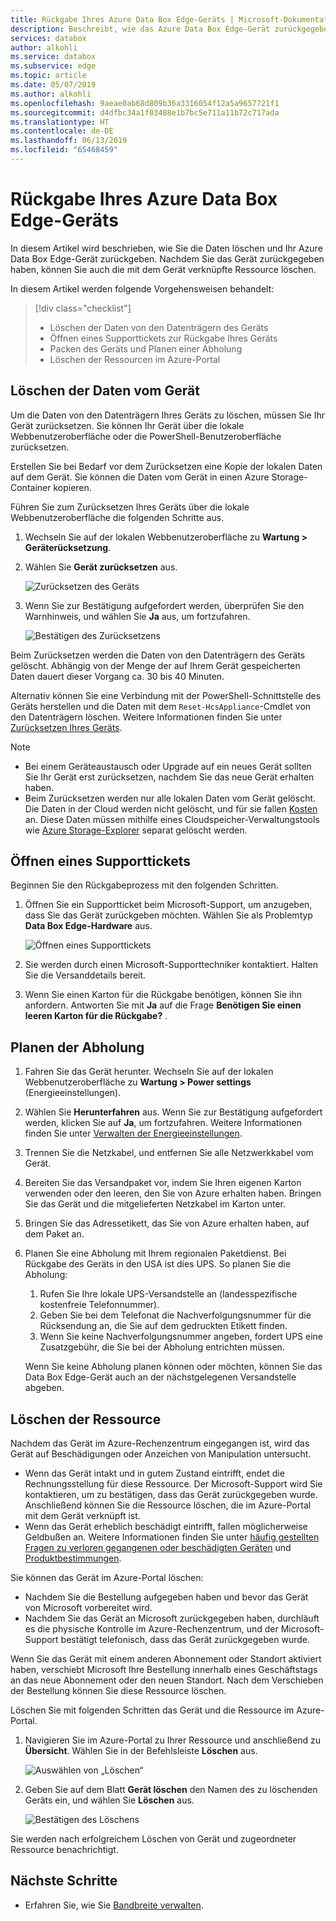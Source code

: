 ```yaml
---
title: Rückgabe Ihres Azure Data Box Edge-Geräts | Microsoft-Dokumentation
description: Beschreibt, wie das Azure Data Box Edge-Gerät zurückgegeben und die Bestellung des Geräts gelöscht wird.
services: databox
author: alkohli
ms.service: databox
ms.subservice: edge
ms.topic: article
ms.date: 05/07/2019
ms.author: alkohli
ms.openlocfilehash: 9aeae0ab68d809b36a3316054f12a5a9657721f1
ms.sourcegitcommit: d4dfbc34a1f03488e1b7bc5e711a11b72c717ada
ms.translationtype: HT
ms.contentlocale: de-DE
ms.lasthandoff: 06/13/2019
ms.locfileid: "65468459"
---
```

# <a name="return-your-azure-data-box-edge-device"></a>Rückgabe Ihres Azure Data Box Edge-Geräts

In diesem Artikel wird beschrieben, wie Sie die Daten löschen und Ihr Azure Data Box Edge-Gerät zurückgeben. Nachdem Sie das Gerät zurückgegeben haben, können Sie auch die mit dem Gerät verknüpfte Ressource löschen.

In diesem Artikel werden folgende Vorgehensweisen behandelt:

> [!div class="checklist"]
> * Löschen der Daten von den Datenträgern des Geräts
> * Öffnen eines Supporttickets zur Rückgabe Ihres Geräts
> * Packen des Geräts und Planen einer Abholung
> * Löschen der Ressourcen im Azure-Portal

## <a name="erase-data-from-the-device"></a>Löschen der Daten vom Gerät

Um die Daten von den Datenträgern Ihres Geräts zu löschen, müssen Sie Ihr Gerät zurücksetzen. Sie können Ihr Gerät über die lokale Webbenutzeroberfläche oder die PowerShell-Benutzeroberfläche zurücksetzen.

Erstellen Sie bei Bedarf vor dem Zurücksetzen eine Kopie der lokalen Daten auf dem Gerät. Sie können die Daten vom Gerät in einen Azure Storage-Container kopieren.

Führen Sie zum Zurücksetzen Ihres Geräts über die lokale Webbenutzeroberfläche die folgenden Schritte aus.

1. Wechseln Sie auf der lokalen Webbenutzeroberfläche zu **Wartung > Geräterücksetzung**.
2. Wählen Sie **Gerät zurücksetzen** aus.

    ![Zurücksetzen des Geräts](media/data-box-edge-return-device/device-reset-1.png)

3. Wenn Sie zur Bestätigung aufgefordert werden, überprüfen Sie den Warnhinweis, und wählen Sie **Ja** aus, um fortzufahren.

    ![Bestätigen des Zurücksetzens](media/data-box-edge-return-device/device-reset-2.png)  

Beim Zurücksetzen werden die Daten von den Datenträgern des Geräts gelöscht. Abhängig von der Menge der auf Ihrem Gerät gespeicherten Daten dauert dieser Vorgang ca. 30 bis 40 Minuten.

Alternativ können Sie eine Verbindung mit der PowerShell-Schnittstelle des Geräts herstellen und die Daten mit dem `Reset-HcsAppliance`-Cmdlet von den Datenträgern löschen. Weitere Informationen finden Sie unter [Zurücksetzen Ihres Geräts](data-box-edge-connect-powershell-interface.md#reset-your-device).

> [!NOTE]
> - Bei einem Geräteaustausch oder Upgrade auf ein neues Gerät sollten Sie Ihr Gerät erst zurücksetzen, nachdem Sie das neue Gerät erhalten haben.
> - Beim Zurücksetzen werden nur alle lokalen Daten vom Gerät gelöscht. Die Daten in der Cloud werden nicht gelöscht, und für sie fallen [Kosten](https://azure.microsoft.com/pricing/details/storage/) an. Diese Daten müssen mithilfe eines Cloudspeicher-Verwaltungstools wie [Azure Storage-Explorer](https://azure.microsoft.com/features/storage-explorer/) separat gelöscht werden.

## <a name="open-a-support-ticket"></a>Öffnen eines Supporttickets

Beginnen Sie den Rückgabeprozess mit den folgenden Schritten.

1. Öffnen Sie ein Supportticket beim Microsoft-Support, um anzugeben, dass Sie das Gerät zurückgeben möchten. Wählen Sie als Problemtyp **Data Box Edge-Hardware** aus.

    ![Öffnen eines Supporttickets](media/data-box-edge-return-device/open-support-ticket-1.png)  

2. Sie werden durch einen Microsoft-Supporttechniker kontaktiert. Halten Sie die Versanddetails bereit.
3. Wenn Sie einen Karton für die Rückgabe benötigen, können Sie ihn anfordern. Antworten Sie mit **Ja** auf die Frage **Benötigen Sie einen leeren Karton für die Rückgabe?** .


## <a name="schedule-a-pickup"></a>Planen der Abholung

1. Fahren Sie das Gerät herunter. Wechseln Sie auf der lokalen Webbenutzeroberfläche zu **Wartung > Power settings** (Energieeinstellungen).
2. Wählen Sie **Herunterfahren** aus. Wenn Sie zur Bestätigung aufgefordert werden, klicken Sie auf **Ja**, um fortzufahren. Weitere Informationen finden Sie unter [Verwalten der Energieeinstellungen](data-box-gateway-manage-access-power-connectivity-mode.md#manage-power).
3. Trennen Sie die Netzkabel, und entfernen Sie alle Netzwerkkabel vom Gerät.
4. Bereiten Sie das Versandpaket vor, indem Sie Ihren eigenen Karton verwenden oder den leeren, den Sie von Azure erhalten haben. Bringen Sie das Gerät und die mitgelieferten Netzkabel im Karton unter.
5. Bringen Sie das Adressetikett, das Sie von Azure erhalten haben, auf dem Paket an.
6. Planen Sie eine Abholung mit Ihrem regionalen Paketdienst. Bei Rückgabe des Geräts in den USA ist dies UPS. So planen Sie die Abholung:

    1. Rufen Sie Ihre lokale UPS-Versandstelle an (landesspezifische kostenfreie Telefonnummer).
    2. Geben Sie bei dem Telefonat die Nachverfolgungsnummer für die Rücksendung an, die Sie auf dem gedruckten Etikett finden.
    3. Wenn Sie keine Nachverfolgungsnummer angeben, fordert UPS eine Zusatzgebühr, die Sie bei der Abholung entrichten müssen.

    Wenn Sie keine Abholung planen können oder möchten, können Sie das Data Box Edge-Gerät auch an der nächstgelegenen Versandstelle abgeben.

## <a name="delete-the-resource"></a>Löschen der Ressource

Nachdem das Gerät im Azure-Rechenzentrum eingegangen ist, wird das Gerät auf Beschädigungen oder Anzeichen von Manipulation untersucht.

- Wenn das Gerät intakt und in gutem Zustand eintrifft, endet die Rechnungsstellung für diese Ressource. Der Microsoft-Support wird Sie kontaktieren, um zu bestätigen, dass das Gerät zurückgegeben wurde. Anschließend können Sie die Ressource löschen, die im Azure-Portal mit dem Gerät verknüpft ist.
- Wenn das Gerät erheblich beschädigt eintrifft, fallen möglicherweise Geldbußen an. Weitere Informationen finden Sie unter [häufig gestellten Fragen zu verloren gegangenen oder beschädigten Geräten](https://azure.microsoft.com/pricing/details/databox/edge/) und [Produktbestimmungen](https://www.microsoft.com/licensing/product-licensing/products).  


Sie können das Gerät im Azure-Portal löschen:
-   Nachdem Sie die Bestellung aufgegeben haben und bevor das Gerät von Microsoft vorbereitet wird.
-   Nachdem Sie das Gerät an Microsoft zurückgegeben haben, durchläuft es die physische Kontrolle im Azure-Rechenzentrum, und der Microsoft-Support bestätigt telefonisch, dass das Gerät zurückgegeben wurde.

Wenn Sie das Gerät mit einem anderen Abonnement oder Standort aktiviert haben, verschiebt Microsoft Ihre Bestellung innerhalb eines Geschäftstags an das neue Abonnement oder den neuen Standort. Nach dem Verschieben der Bestellung können Sie diese Ressource löschen.


Löschen Sie mit folgenden Schritten das Gerät und die Ressource im Azure-Portal.

1. Navigieren Sie im Azure-Portal zu Ihrer Ressource und anschließend zu **Übersicht**. Wählen Sie in der Befehlsleiste **Löschen** aus.

    ![Auswählen von „Löschen“](media/data-box-edge-return-device/delete-resource-1.png)

2. Geben Sie auf dem Blatt **Gerät löschen** den Namen des zu löschenden Geräts ein, und wählen Sie **Löschen** aus.

    ![Bestätigen des Löschens](media/data-box-edge-return-device/delete-resource-2.png)

Sie werden nach erfolgreichem Löschen von Gerät und zugeordneter Ressource benachrichtigt.

## <a name="next-steps"></a>Nächste Schritte

- Erfahren Sie, wie Sie [Bandbreite verwalten](data-box-edge-manage-bandwidth-schedules.md).
